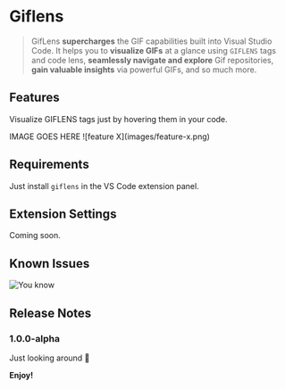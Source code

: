 # Giflens 

> GifLens **supercharges** the GIF capabilities built into Visual Studio Code. It helps you to **visualize GIFs** at a glance using `GIFLENS` tags and code lens, **seamlessly navigate and explore** Gif repositories, **gain valuable insights** via powerful GIFs, and so much more.

## Features

Visualize GIFLENS tags just by hovering them in your code.

IMAGE GOES HERE
\!\[feature X\]\(images/feature-x.png\)

## Requirements

Just install `giflens` in the VS Code extension panel.

## Extension Settings

Coming soon.

## Known Issues

![You know](https://media.giphy.com/media/JICGwZlbzui4w/giphy.gif)

## Release Notes

### 1.0.0-alpha

Just looking around 👀

**Enjoy!**
